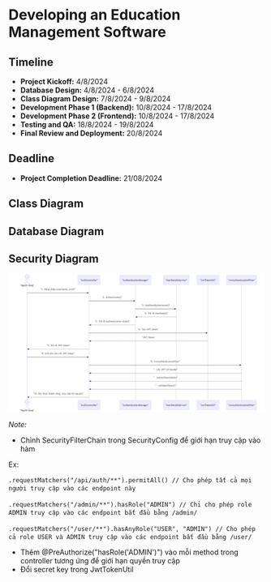 # Developing an Education Management Software

## Timeline
- **Project Kickoff:** 4/8/2024
- **Database Design:** 4/8/2024 - 6/8/2024
- **Class Diagram Design:** 7/8/2024 - 9/8/2024
- **Development Phase 1 (Backend):** 10/8/2024 - 17/8/2024
- **Development Phase 2 (Frontend):** 10/8/2024 - 17/8/2024
- **Testing and QA:** 18/8/2024 - 19/8/2024
- **Final Review and Deployment:** 20/8/2024

## Deadline
- **Project Completion Deadline:** 21/08/2024

## Class Diagram

## Database Diagram

## Security Diagram
![alt text](securityDiagram.png)

*Note:*
- Chỉnh SecurityFilterChain trong SecurityConfig để giới hạn truy cập vào hàm

Ex:

    .requestMatchers("/api/auth/**").permitAll() // Cho phép tất cả mọi người truy cập vào các endpoint này

    .requestMatchers("/admin/**").hasRole("ADMIN") // Chỉ cho phép role ADMIN truy cập vào các endpoint bắt đầu bằng /admin/
    
    .requestMatchers("/user/**").hasAnyRole("USER", "ADMIN") // Cho phép cả role USER và ADMIN truy cập vào các endpoint bắt đầu bằng /user/

- Thêm @PreAuthorize("hasRole('ADMIN')") vào mỗi method trong controller tương ứng để giới hạn quyền truy cập
- Đổi secret key trong JwtTokenUtil
